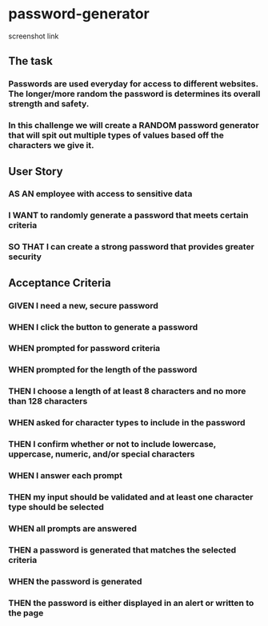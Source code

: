 # password-generator

screenshot
link

## The task

### Passwords are used everyday for access to different websites. The longer/more random the password is determines its overall strength and safety.

### In this challenge we will create a RANDOM password generator that will spit out multiple types of values based off the characters we give it.

## User Story

### AS AN employee with access to sensitive data

### I WANT to randomly generate a password that meets certain criteria

### SO THAT I can create a strong password that provides greater security

## Acceptance Criteria

### GIVEN I need a new, secure password

### WHEN I click the button to generate a password

### WHEN prompted for password criteria

### WHEN prompted for the length of the password

### THEN I choose a length of at least 8 characters and no more than 128 characters

### WHEN asked for character types to include in the password

### THEN I confirm whether or not to include lowercase, uppercase, numeric, and/or special characters

### WHEN I answer each prompt

### THEN my input should be validated and at least one character type should be selected

### WHEN all prompts are answered

### THEN a password is generated that matches the selected criteria

### WHEN the password is generated

### THEN the password is either displayed in an alert or written to the page
